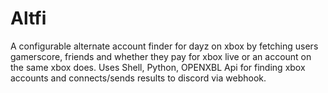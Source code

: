 # Altfi
A configurable alternate account finder for dayz on xbox by fetching users gamerscore, friends and whether they pay for xbox live or an account on the same xbox does. 
Uses Shell, Python, OPENXBL Api for finding xbox accounts and connects/sends results to discord via webhook.

